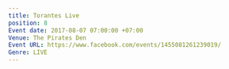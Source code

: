 ```yaml
---
title: Torantes Live
position: 8
Event date: 2017-08-07 07:00:00 +07:00
Venue: The Pirates Den
Event URL: https://www.facebook.com/events/1455081261239019/
Genre: LIVE
---
```



